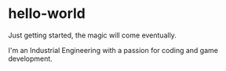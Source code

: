 # hello-world
Just getting started, the magic will come eventually.

I'm an Industrial Engineering with a passion for coding and game development.
